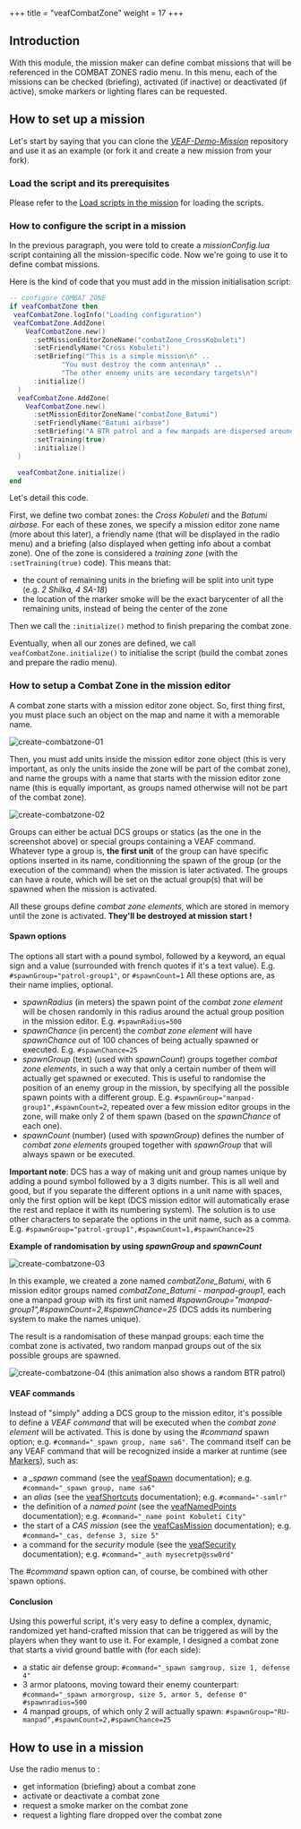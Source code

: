 +++
title = "veafCombatZone"
weight = 17
+++

## Introduction

With this module, the mission maker can define combat missions that will be referenced in the COMBAT ZONES radio menu.
In this menu, each of the missions can be checked (briefing), activated (if inactive) or deactivated (if active), smoke markers or lighting flares can be requested.

## How to set up a mission

Let's start by saying that you can clone the *[VEAF-Demo-Mission](https://github.com/VEAF/VEAF-Demo-Mission)* repository and use it as an example (or fork it and create a new mission from your fork).

### Load the script and its prerequisites

Please refer to the [Load scripts in the mission](../../concepts/load-with-triggers) for loading the scripts.

### How to configure the script in a mission

In the previous paragraph, you were told to create a *missionConfig.lua* script containing all the mission-specific code.
Now we're going to use it to define combat missions.

Here is the kind of code that you must add in the mission initialisation script:

```lua
-- configure COMBAT ZONE
if veafCombatZone then
 veafCombatZone.logInfo("Loading configuration")
 veafCombatZone.AddZone(
    VeafCombatZone.new()
      :setMissionEditorZoneName("combatZone_CrossKobuleti")
      :setFriendlyName("Cross Kobuleti")
      :setBriefing("This is a simple mission\n" ..
             "You must destroy the comm antenna\n" ..
             "The other ennemy units are secondary targets\n")
      :initialize()
  )
  veafCombatZone.AddZone(
    VeafCombatZone.new()
      :setMissionEditorZoneName("combatZone_Batumi")
      :setFriendlyName("Batumi airbase")
      :setBriefing("A BTR patrol and a few manpads are dispersed around the Batumi airbase")
      :setTraining(true)
      :initialize()
  )

  veafCombatZone.initialize()
end
```

Let's detail this code.

First, we define two combat zones: the *Cross Kobuleti* and the *Batumi airbase*.
For each of these zones, we specify a mission editor zone name (more about this later), a friendly name (that will be displayed in the radio menu) and a briefing (also displayed when getting info about a combat zone).
One of the zone is considered a *training zone* (with the `:setTraining(true)` code). This means that:

- the count of remaining units in the briefing will be split into unit type (e.g. *2 Shilka, 4 SA-18*)
- the location of the marker smoke will be the exact barycenter of all the remaining units, instead of being the center of the zone

Then we call the `:initialize()` method to finish preparing the combat zone.

Eventually, when all our zones are defined, we call `veafCombatZone.initialize()` to initialise the script (build the combat zones and prepare the radio menu).

### How to setup a Combat Zone in the mission editor

A combat zone starts with a mission editor zone object.
So, first thing first, you must place such an object on the map and name it with a memorable name.

![create-combatzone-01](/VEAF-Mission-Creation-Tools/images/create-combatzone-01.png?raw=true "create-combatzone-01")

Then, you must add units inside the mission editor zone object (this is very important, as only the units inside the zone will be part of the combat zone), and name the groups with a name that starts with the mission editor zone name (this is equally important, as groups named otherwise will not be part of the combat zone).

![create-combatzone-02](/VEAF-Mission-Creation-Tools/images/create-combatzone-02.png?raw=true "create-combatzone-02")

Groups can either be actual DCS groups or statics (as the one in the screenshot above) or special groups containing a VEAF command.
Whatever type a group is, **the first unit** of the group can have specific options inserted in its name, conditionning the spawn of the group (or the execution of the command) when the mission is later activated.
The groups can have a route, which will be set on the actual group(s) that will be spawned when the mission is activated.

All these groups define *combat zone elements*, which are stored in memory until the zone is activated.
**They'll be destroyed at mission start !**

#### Spawn options

The options all start with a pound symbol, followed by a keyword, an equal sign and a value (surrounded with french quotes if it's a text value).
E.g. `#spawnGroup="patrol-group1"`, or `#spawnCount=1`
All these options are, as their name implies, optional.

- *spawnRadius* (in meters) the spawn point of the *combat zone element* will be chosen randomly in this radius around the actual group position in the mission editor. E.g. `#spawnRadius=500`
- *spawnChance* (in percent) the *combat zone element* will have *spawnChance* out of 100 chances of being actually spawned or executed. E.g. `#spawnChance=25`
- *spawnGroup* (text) (used with *spawnCount*) groups together *combat zone elements*, in such a way that only a certain number of them will actually get spawned or executed. This is useful to randomise the position of an enemy group in the mission, by specifying all the possible spawn points with a different group. E.g. `#spawnGroup="manpad-group1",#spawnCount=2`, repeated over a few mission editor groups in the zone, will make only 2 of them spawn (based on the *spawnChance* of each one).
- *spawnCount* (number) (used with *spawnGroup*) defines the number of *combat zone elements* grouped together with *spawnGroup* that will always spawn or be executed.

**Important note**: DCS has a way of making unit and group names unique by adding a pound symbol followed by a 3 digits number. This is all well and good, but if you separate the different options in a unit name with spaces, only the first option will be kept (DCS mission editor will automatically erase the rest and replace it with its numbering system).
The solution is to use other characters to separate the options in the unit name, such as a comma. E.g. `#spawnGroup="patrol-group1",#spawnCount=1,#spawnChance=25`

**Example of randomisation by using *spawnGroup* and *spawnCount***

![create-combatzone-03](/VEAF-Mission-Creation-Tools/images/create-combatzone-03.png?raw=true "create-combatzone-03")

In this example, we created a zone named *combatZone_Batumi*, with 6 mission editor groups named *combatZone_Batumi - manpad-group1*, each one a manpad group with its first unit named *#spawnGroup="manpad-group1",#spawnCount=2,#spawnChance=25* (DCS adds its numbering system to make the names unique).

The result is a randomisation of these manpad groups: each time the combat zone is activated, two random manpad groups out of the six possible groups are spawned.

![create-combatzone-04](/VEAF-Mission-Creation-Tools/images/create-combatzone-04.gif?raw=true "create-combatzone-04")
(this animation also shows a random BTR patrol)

#### VEAF commands

Instead of "simply" adding a DCS group to the mission editor, it's possible to define a *VEAF command* that will be executed when the *combat zone element* will be activated.
This is done by using the *#command* spawn option; e.g. `#command="_spawn group, name sa6"`.
The command itself can be any VEAF command that will be recognized inside a marker at runtime (see [Markers](../../concepts/usermarks)), such as:

- a *_spawn* command (see the [veafSpawn](../veafspawn) documentation); e.g. `#command="_spawn group, name sa6"`
- an *alias* (see the [veafShortcuts](../veafshortcuts) documentation); e.g. `#command="-samlr"`
- the definition of a *named point* (see the [veafNamedPoints](../veafnamedpoints) documentation); e.g. `#command="_name point Kobuleti City"`
- the start of a *CAS mission* (see the [veafCasMission](../veafcasmission) documentation); e.g. `#command="_cas, defense 3, size 5"`
- a command for the *security* module (see the [veafSecurity](../veafsecurity) documentation); e.g. `#command="_auth mysecretp@ssw0rd"`

The *#command* spawn option can, of course, be combined with other spawn options.

#### Conclusion

Using this powerful script, it's very easy to define a complex, dynamic, randomized yet hand-crafted mission that can be triggered as will by the players when they want to use it.
For example, I designed a combat zone that starts a vivid ground battle with (for each side):

- a static air defense group: `#command="_spawn samgroup, size 1, defense 4"`
- 3 armor platoons, moving toward their enemy counterpart: `#command="_spawn armorgroup, size 5, armor 5, defense 0" #spawnradius=500`
- 4 manpad groups, of which only 2 will actually spawn: `#spawnGroup="RU-manpad",#spawnCount=2,#spawnChance=25`

## How to use in a mission

Use the radio menus to :

- get information (briefing) about a combat zone
- activate or deactivate a combat zone
- request a smoke marker on the combat zone
- request a lighting flare dropped over the combat zone
